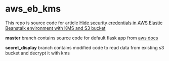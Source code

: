 # aws_eb_kms
This repo is source code for article [Hide security credentials in AWS Elastic Beanstalk environment with KMS and S3 bucket](https://medium.com/@valentynbilousov/hide-security-credentials-in-aws-elastic-beanstalk-environment-with-kms-and-s3-bucket-f7d1e164432e)
 
 <strong>master</strong> branch contains source code for default flask app from [aws docs](https://docs.aws.amazon.com/elasticbeanstalk/latest/dg/create-deploy-python-flask.html)
 
 <strong>secret_display</strong> branch contains modified code to read data from existing s3 bucket and decrypt it with kms
